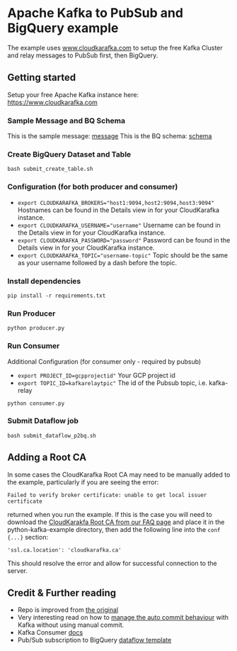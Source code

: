 # Apache Kafka to PubSub and BigQuery example

The example uses www.cloudkarafka.com to setup the free Kafka Cluster and relay messages to PubSub first, then BigQuery.

## Getting started

Setup your free Apache Kafka instance here: https://www.cloudkarafka.com

### Sample Message and BQ Schema
This is the sample message: [message](sample_message.json)
This is the BQ schema: [schema](sample_schema.json)

### Create BigQuery Dataset and Table
```
bash submit_create_table.sh
```

### Configuration (for both producer and consumer)

* `export CLOUDKARAFKA_BROKERS="host1:9094,host2:9094,host3:9094"`
  Hostnames can be found in the Details view in for your CloudKarafka instance.
* `export CLOUDKARAFKA_USERNAME="username"`
  Username can be found in the Details view in for your CloudKarafka instance.
* `export CLOUDKARAFKA_PASSWORD="password"`
  Password can be found in the Details view in for your CloudKarafka instance.
* `export CLOUDKARAFKA_TOPIC="username-topic"`
  Topic should be the same as your username followed by a dash before the topic.

### Install dependencies

```
pip install -r requirements.txt
```

### Run Producer

```
python producer.py
```

### Run Consumer

Additional Configuration (for consumer only - required by pubsub)

* `export PROJECT_ID=gcpprojectid"`
  Your GCP project id
* `export TOPIC_ID=kafkarelaytpic"`
  The id of the Pubsub topic, i.e. kafka-relay

```
python consumer.py
```

### Submit Dataflow job
```
bash submit_dataflow_p2bq.sh
```

## Adding a Root CA

In some cases the CloudKarafka Root CA may need to be manually added to the example, particularly if you are seeing the
error:

```
Failed to verify broker certificate: unable to get local issuer certificate 
```

returned when you run the example. If this is the case you will need to download
the [CloudKarakfa Root CA from our FAQ page](https://www.cloudkarafka.com/docs/faq.html) and place it in the
python-kafka-example directory, then add the following line into the `conf {...}` section:

```
'ssl.ca.location': 'cloudkarafka.ca'
```

This should resolve the error and allow for successful connection to the server.

## Credit & Further reading
- Repo is improved from [the original](https://github.com/CloudKarafka/python-kafka-example)
- Very interesting read on how to [manage the auto commit behaviour](https://github.com/confluentinc/confluent-kafka-python/issues/300) with Kafka without using manual commit.
- Kafka Consumer [docs](https://kafka-python.readthedocs.io/en/master/apidoc/KafkaConsumer.html)
- Pub/Sub subscription to BigQuery [dataflow template](https://cloud.google.com/dataflow/docs/guides/templates/provided-streaming#pubsub-subscription-to-bigquery)